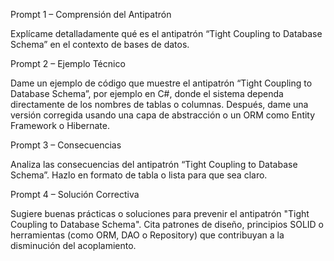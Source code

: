 Prompt 1 – Comprensión del Antipatrón

Explícame detalladamente qué es el antipatrón “Tight Coupling to Database Schema” en el contexto de bases de datos.

Prompt 2 – Ejemplo Técnico

Dame un ejemplo de código que muestre el antipatrón “Tight Coupling to Database Schema”, por ejemplo en C#, donde el sistema dependa 
directamente de los nombres de tablas o columnas.
Después, dame una versión corregida usando una capa de abstracción o un ORM como Entity Framework o Hibernate.

Prompt 3 – Consecuencias

Analiza las consecuencias del antipatrón “Tight Coupling to Database Schema”.
Hazlo en formato de tabla o lista para que sea claro.

Prompt 4 – Solución Correctiva

Sugiere buenas prácticas o soluciones para prevenir el antipatrón "Tight Coupling to Database Schema".
Cita patrones de diseño, principios SOLID o herramientas (como ORM, DAO o Repository) que contribuyan a la disminución del acoplamiento.
